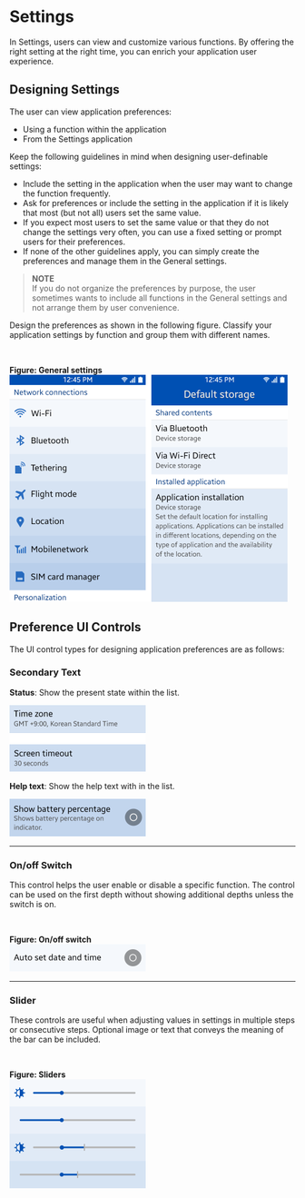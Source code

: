 # Settings

In Settings, users can view and customize various functions. By offering the right setting at the right time, you can enrich your application user experience.


## Designing Settings



The user can view application preferences:

-   Using a function within the application
-   From the Settings application

Keep the following guidelines in mind when designing user-definable settings:

-   Include the setting in the application when the user may want to change the function frequently.
-   Ask for preferences or include the setting in the application if it is likely that most (but not all) users set the same value. 
-   If you expect most users to set the same value or that they do not change the settings very often, you can use a fixed setting or prompt users for their preferences.
-   If none of the other guidelines apply, you can simply create the preferences and manage them in the General settings.

> **NOTE**  
> If you do not organize the preferences by purpose, the user sometimes wants to include all functions in the General settings and not arrange them by user convenience.

Design the preferences as shown in the following figure. Classify your application settings by function and group them with different names.

 

**Figure: General settings**  
<img alt="" height="400" src="media/general_settings.png" width="490" />


## Preference UI Controls




The UI control types for designing application preferences are as follows:

### Secondary Text

**Status**: Show the present state within the list.

<img alt="" height="117" src="media/status.png" width="240" />
 

**Help text**: Show the help text with in the list.  

<img alt="" height="66" src="media/settings_05.png" width="240" />


------------------------------------------------------------------------



### On/off Switch

This control helps the user enable or disable a specific function. The control can be used on the first depth without showing additional depths unless the switch is on.

 

**Figure: On/off switch**  
<img alt="" height="48" src="media/settings_06.png" width="240" />


------------------------------------------------------------------------



### Slider

These controls are useful when adjusting values in settings in multiple steps or consecutive steps. Optional image or text that conveys the meaning of the bar can be included.

 

**Figure: Sliders**  
<img alt="" height="192" src="media/tizen-lite-ux-design-guide_settings_v1.1_140822_core_01.png" width="240" />
